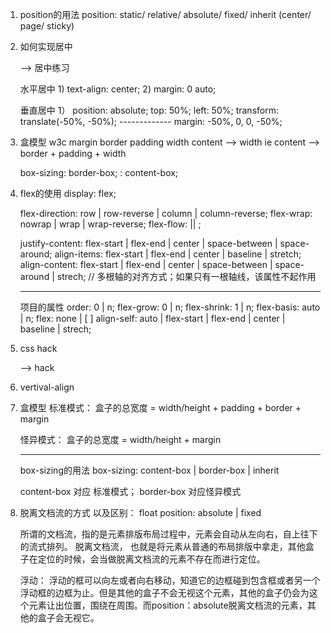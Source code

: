 1. position的用法
   position: static/ relative/ absolute/ fixed/ inherit (center/ page/ sticky)

2. 如何实现居中

	--> 居中练习

	水平居中
		1) text-align: center;
		2) margin: 0 auto;

	垂直居中
		1） position: absolute;
			top: 50%;
			left: 50%;
			transform: translate(-50%, -50%);
			-------------
			margin: -50%, 0, 0, -50%;

3. 盒模型
	w3c  margin border padding width 
		content --> width
	ie  content --> border + padding + width

	box-sizing: border-box;
			  : content-box;

4. flex的使用
	display: flex;

	flex-direction: row | row-reverse | column | column-reverse;
	flex-wrap: nowrap | wrap | wrap-reverse;
	flex-flow: <flex-direction> || <flex-wrap>;

	justify-content: flex-start | flex-end | center | space-between | space-around;
	align-items: flex-start | flex-end | center | baseline | stretch;
	align-content: flex-start | flex-end | center | space-between | space-around | strech; // 多根轴的对齐方式；如果只有一根轴线，该属性不起作用

	---
	项目的属性
	order: 0 | n;
	flex-grow: 0 | n;
	flex-shrink: 1 | n;
	flex-basis: auto | n;
	flex: none | [<flex-grow> <flex-shrink> <flex-basi>]
	align-self: auto | flex-start | flex-end | center | baseline | strech;

5. css hack
	
	--> hack

6. vertival-align

7. 盒模型
	标准模式：
	盒子的总宽度 = width/height + padding + border + margin

	怪异模式：
	盒子的总宽度 = width/height + margin

	---

	box-sizing的用法
	box-sizing: content-box | border-box | inherit

	content-box 对应 标准模式； border-box 对应怪异模式

8. 脱离文档流的方式 以及区别：
	float
	position: absolute | fixed
	
	所谓的文档流，指的是元素排版布局过程中，元素会自动从左向右，自上往下的流式排列。
	脱离文档流， 也就是将元素从普通的布局排版中拿走，其他盒子在定位的时候，会当做脱离文档流的元素不存在而进行定位。

	浮动： 浮动的框可以向左或者向右移动，知道它的边框碰到包含框或者另一个浮动框的边框为止。但是其他的盒子不会无视这个元素，其他的盒子仍会为这个元素让出位置，围绕在周围。而position：absolute脱离文档流的元素，其他的盒子会无视它。

	

